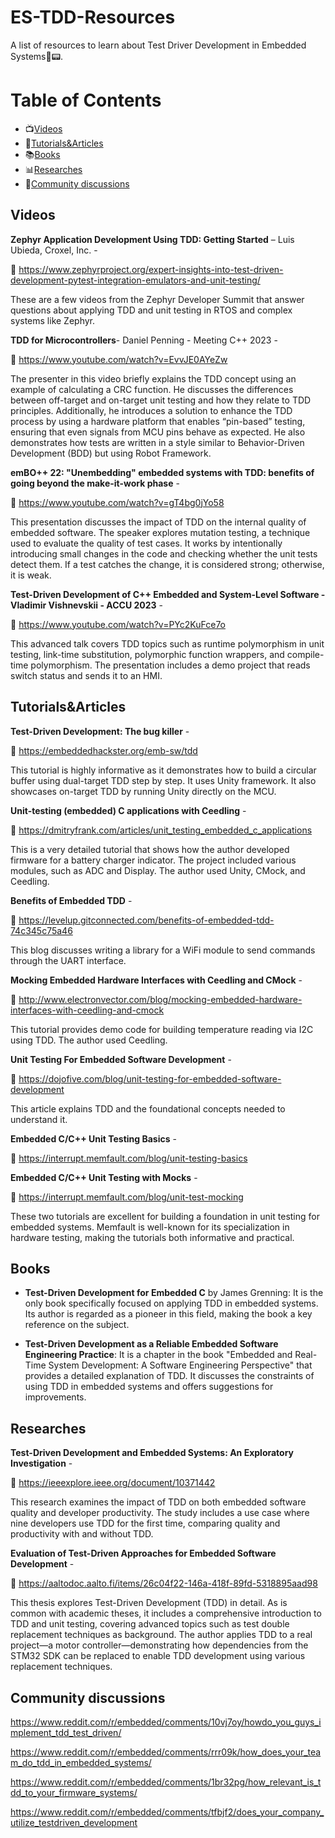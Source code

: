 # ES-TDD-Resources
A list of resources to learn about Test Driver Development in Embedded Systems🤖📟.  

# Table of Contents
- 📺[Videos](#videos)
- 📝[Tutorials&Articles](#tutorialsarticles)
- 📚[Books](#books)
- 📊[Researches](#researches)
- 💬[Community discussions](#community-discussions)


## Videos

**Zephyr Application Development Using TDD: Getting Started** – Luis Ubieda, Croxel, Inc. - 

🔗 https://www.zephyrproject.org/expert-insights-into-test-driven-development-pytest-integration-emulators-and-unit-testing/

These are a few videos from the Zephyr Developer Summit that answer questions about applying TDD and unit testing in RTOS and complex systems like Zephyr.


**TDD for Microcontrollers**- Daniel Penning - Meeting C++ 2023 - 

🔗 https://www.youtube.com/watch?v=EvvJE0AYeZw

The presenter in this video briefly explains the TDD concept using an example of calculating a CRC function. He discusses the differences between off-target and on-target unit testing and how they relate to TDD principles. Additionally, he introduces a solution to enhance the TDD process by using a hardware platform that enables “pin-based” testing, ensuring that even signals from MCU pins behave as expected. He also demonstrates how tests are written in a style similar to Behavior-Driven Development (BDD) but using Robot Framework.

**emBO++ 22: "Unembedding" embedded systems with TDD: benefits of going beyond the make-it-work phase** - 

🔗 https://www.youtube.com/watch?v=gT4bg0jYo58

This presentation discusses the impact of TDD on the internal quality of embedded software. The speaker explores mutation testing, a technique used to evaluate the quality of test cases. It works by intentionally introducing small changes in the code and checking whether the unit tests detect them. If a test catches the change, it is considered strong; otherwise, it is weak.

**Test-Driven Development of C++ Embedded and System-Level Software - Vladimir Vishnevskii - ACCU 2023** - 

🔗 https://www.youtube.com/watch?v=PYc2KuFce7o

This advanced talk covers TDD topics such as runtime polymorphism in unit testing, link-time substitution, polymorphic function wrappers, and compile-time polymorphism. The presentation includes a demo project that reads switch status and sends it to an HMI.

## Tutorials&Articles

**Test-Driven Development: The bug killer** - 

🔗 https://embeddedhackster.org/emb-sw/tdd 

This tutorial is highly informative as it demonstrates how to build a circular buffer using dual-target TDD step by step. It uses Unity framework. It also showcases on-target TDD by running Unity directly on the MCU.

**Unit-testing (embedded) C applications with Ceedling** - 

🔗 https://dmitryfrank.com/articles/unit_testing_embedded_c_applications

This is a very detailed tutorial that shows how the author developed firmware for a battery charger indicator. The project included various modules, such as ADC and Display. The author used Unity, CMock, and Ceedling.

**Benefits of Embedded TDD** - 

🔗 https://levelup.gitconnected.com/benefits-of-embedded-tdd-74c345c75a46

This blog discusses writing a library for a WiFi module to send commands through the UART interface.

**Mocking Embedded Hardware Interfaces with Ceedling and CMock** - 

🔗 http://www.electronvector.com/blog/mocking-embedded-hardware-interfaces-with-ceedling-and-cmock

This tutorial provides demo code for building temperature reading via I2C using TDD. The author used Ceedling.

**Unit Testing For Embedded Software Development** - 

🔗 https://dojofive.com/blog/unit-testing-for-embedded-software-development

This article explains TDD and the foundational concepts needed to understand it.


**Embedded C/C++ Unit Testing Basics** - 

🔗 https://interrupt.memfault.com/blog/unit-testing-basics

**Embedded C/C++ Unit Testing with Mocks** - 

🔗 https://interrupt.memfault.com/blog/unit-test-mocking

These two tutorials are excellent for building a foundation in unit testing for embedded systems. Memfault is well-known for its specialization in hardware testing, making the tutorials both informative and practical.

## Books

* **Test-Driven Development for Embedded C** by James Grenning: It is the only book specifically focused on applying TDD in embedded systems. Its author is regarded as a pioneer in this field, making the book a key reference on the subject.

* **Test-Driven Development as a Reliable Embedded Software Engineering Practice**: It is a chapter in the book "Embedded and Real-Time System Development: A Software Engineering Perspective" that provides a detailed explanation of TDD. It discusses the constraints of using TDD in embedded systems and offers suggestions for improvements.


## Researches 

**Test-Driven Development and Embedded Systems: An Exploratory Investigation** - 

🔗 https://ieeexplore.ieee.org/document/10371442

This research examines the impact of TDD on both embedded software quality and developer productivity. The study includes a use case where nine developers use TDD for the first time, comparing quality and productivity with and without TDD.

**Evaluation of Test-Driven Approaches for Embedded Software Development** - 

🔗 https://aaltodoc.aalto.fi/items/26c04f22-146a-418f-89fd-5318895aad98

This thesis explores Test-Driven Development (TDD) in detail. As is common with academic theses, it includes a comprehensive introduction to TDD and unit testing, covering advanced topics such as test double replacement techniques as background. The author applies TDD to a real project—a motor controller—demonstrating how dependencies from the STM32 SDK can be replaced to enable TDD development using various replacement techniques.



## Community discussions

https://www.reddit.com/r/embedded/comments/10vj7oy/howdo_you_guys_implement_tdd_test_driven/

https://www.reddit.com/r/embedded/comments/rrr09k/how_does_your_team_do_tdd_in_embedded_systems/

https://www.reddit.com/r/embedded/comments/1br32pg/how_relevant_is_tdd_to_your_firmware_systems/

https://www.reddit.com/r/embedded/comments/tfbjf2/does_your_company_utilize_testdriven_development 


